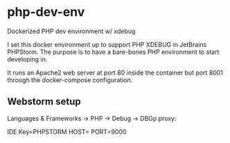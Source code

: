 # php-dev-env
Dockerized PHP dev environment w/ xdebug

I set this docker environment up to support PHP XDEBUG in JetBrains PHPStorm. The purpose is to have a bare-bones PHP environment to start developing in.

It runs an Apache2 web server at port 80 inside the container but port 8001 through the docker-compose configuration.

## Webstorm setup
Languages & Frameworks -> PHP -> Debug -> DBGp proxy:

IDE Key=PHPSTORM
HOST=<local ip>
PORT=9000
